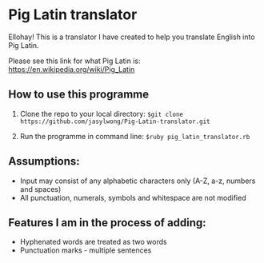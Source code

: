 # Pig Latin translator #

Ellohay! This is a translator I have created to help you translate English into Pig Latin.

Please see this link for what Pig Latin is: https://en.wikipedia.org/wiki/Pig_Latin

## How to use this programme

1. Clone the repo to your local directory:
`$git clone https://github.com/jasylwong/Pig-Latin-translator.git`

2. Run the programme in command line:
`$ruby pig_latin_translator.rb`

## Assumptions: ##

- Input may consist of any alphabetic characters only (A-Z, a-z, numbers and spaces)
- All punctuation, numerals, symbols and whitespace are not modified

 ## Features I am in the process of adding: ##

- Hyphenated words are treated as two words
- Punctuation marks - multiple sentences